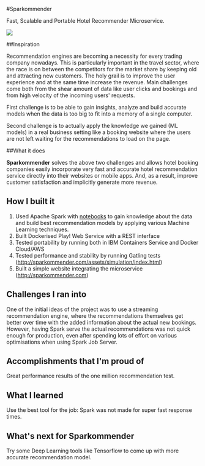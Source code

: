 #Sparkommender

Fast, Scalable and Portable Hotel Recommender Microservice.

<img src="https://cloud.githubusercontent.com/assets/246085/17652299/b3a2f7b0-6270-11e6-8f3b-8c64168b9b2f.png">

##Inspiration

Recommendation engines are becoming a necessity for every trading company nowadays.
This is particularly important in the travel sector,
where the race is on between the competitors for the market share by keeping old and attracting new customers.
The holy grail is to improve the user experience and at the same time increase the revenue.
Main challenges come both from the shear amount of data like user clicks and bookings and from high
velocity of the incoming users' requests.

First challenge is to be able to gain insights, analyze and build accurate models
when the data is too big to fit into a memory of a single computer.

Second challenge is to actually apply the knowledge we gained (ML models)
in a real business setting like a booking website where the users are not left
waiting for the recommendations to load on the page.

##What it does

**Sparkommender** solves the above two challenges and allows hotel booking companies easily incorporate
very fast and accurate hotel recommendation service directly into their
websites or mobile apps. And, as a result, improve customer satisfaction and
implicitly generate more revenue.

## How I built it
1. Used Apache Spark with [notebooks](https://github.com/radek1st/sparkommender/tree/master/sparkommender-ml/notebooks) to gain knowledge about the data and build best recommendation models by applying various Machine Learning techniques.
2. Built Dockerised Play! Web Service with a REST interface
3. Tested portability by running both in IBM Containers Service and Docker Cloud/AWS
4. Tested performance and stability by running Gatling tests (http://sparkommender.com/assets/simulation/index.html)
5. Built a simple website integrating the microservice (http://sparkommender.com)

## Challenges I ran into
One of the initial ideas of the project was to use a streaming recommendation engine, where the recommendations
themselves get better over time with the added information about the actual new bookings.
However, having Spark serve the actual recommendations was not quick enough for production, even
after spending lots of effort on various optimisations when using Spark Job Server.

## Accomplishments that I'm proud of
Great performance results of the one million recommendation test.

## What I learned
Use the best tool for the job: Spark was not made for super fast response times. 

## What's next for Sparkommender
Try some Deep Learning tools like Tensorflow to come up with more accurate recommendation model.
